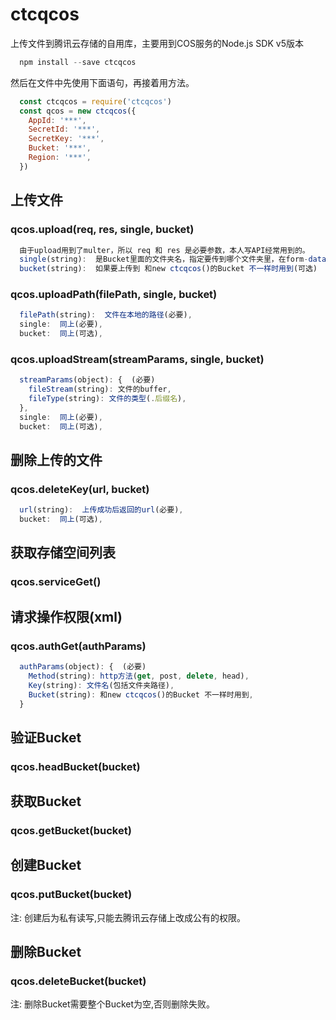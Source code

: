 # ctcqcos
上传文件到腾讯云存储的自用库，主要用到COS服务的Node.js SDK v5版本

```js
  npm install --save ctcqcos
```

然后在文件中先使用下面语句，再接着用方法。
```js
  const ctcqcos = require('ctcqcos')
  const qcos = new ctcqcos({
    AppId: '***',
    SecretId: '***',
    SecretKey: '***',
    Bucket: '***',
    Region: '***',
  })
```

## 上传文件
### qcos.upload(req, res, single, bucket)
```js
  由于upload用到了multer，所以 req 和 res 是必要参数，本人写API经常用到的。    
  single(string):  是Bucket里面的文件夹名，指定要传到哪个文件夹里，在form-data中上传文件的key也要为single的值(必要)    
  bucket(string):  如果要上传到 和new ctcqcos()的Bucket 不一样时用到(可选)    
```

### qcos.uploadPath(filePath, single, bucket)
```js
  filePath(string):  文件在本地的路径(必要),    
  single:  同上(必要),    
  bucket:  同上(可选),    
```

### qcos.uploadStream(streamParams, single, bucket)
```js
  streamParams(object): {  (必要)    
    fileStream(string): 文件的buffer,    
    fileType(string): 文件的类型(.后缀名),    
  },     
  single:  同上(必要),    
  bucket:  同上(可选),    
```

## 删除上传的文件
### qcos.deleteKey(url, bucket)
```js
  url(string):  上传成功后返回的url(必要),
  bucket:  同上(可选),    
```

## 获取存储空间列表
### qcos.serviceGet()

## 请求操作权限(xml)
### qcos.authGet(authParams)
```js
  authParams(object): {  (必要)    
    Method(string): http方法(get, post, delete, head),    
    Key(string): 文件名(包括文件夹路径),    
    Bucket(string): 和new ctcqcos()的Bucket 不一样时用到,    
  }   
```

## 验证Bucket
### qcos.headBucket(bucket)

## 获取Bucket
### qcos.getBucket(bucket)

## 创建Bucket
### qcos.putBucket(bucket)
注: 创建后为私有读写,只能去腾讯云存储上改成公有的权限。

## 删除Bucket
### qcos.deleteBucket(bucket)
注: 删除Bucket需要整个Bucket为空,否则删除失败。


